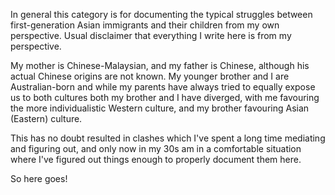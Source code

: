 In general this category is for documenting the typical struggles between first-generation Asian immigrants and their children from my own perspective. Usual disclaimer that everything I write here is from my perspective.

My mother is Chinese-Malaysian, and my father is Chinese, although his actual Chinese origins are not known. My younger brother and I are Australian-born and while my parents have always tried to equally expose us to both cultures both my brother and I have diverged, with me favouring the more individualistic Western culture, and my brother favouring Asian (Eastern) culture. 

This has no doubt resulted in clashes which I've spent a long time mediating and figuring out, and only now in my 30s am in a comfortable situation where I've figured out things enough to properly document them here. 

So here goes!

